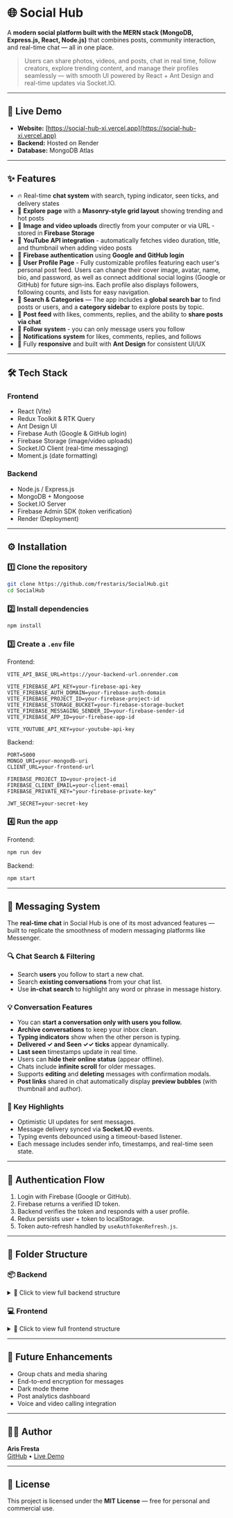 # 🌐 Social Hub

A **modern social platform built with the MERN stack (MongoDB, Express.js, React, Node.js)** that combines posts, community interaction, and real-time chat — all in one place.

> Users can share photos, videos, and posts, chat in real time, follow creators, explore trending content, and manage their profiles seamlessly — with smooth UI powered by React + Ant Design and real-time updates via Socket.IO.

---

## 🚀 Live Demo

- **Website:** [https://social-hub-xi.vercel.app](https://social-hub-xi.vercel.app)
- **Backend:** Hosted on Render
- **Database:** MongoDB Atlas

---

## ✨ Features

- 🔥 Real-time **chat system** with search, typing indicator, seen ticks, and delivery states
- 🧱 **Explore page** with a **Masonry-style grid layout** showing trending and hot posts
- 📸 **Image and video uploads** directly from your computer or via URL - stored in **Firebase Storage**
- 🎥 **YouTube API integration** - automatically fetches video duration, title, and thumbnail when adding video posts
- 👤 **Firebase authentication** using **Google and GitHub login**
- 🧠 **User Profile Page** - Fully customizable profiles featuring each user's personal post feed. Users can change their cover image, avatar, name, bio, and password, as well as connect additional social logins (Google or GitHub) for future sign-ins. Each profile also displays followers, following counts, and lists for easy navigation.
- 🔎 **Search & Categories** — The app includes a **global search bar** to find posts or users, and a **category sidebar** to explore posts by topic.
- 💬 **Post feed** with likes, comments, replies, and the ability to **share posts via chat**
- 👥 **Follow system** - you can only message users you follow
- 🔔 **Notifications system** for likes, comments, replies, and follows
- 💫 Fully **responsive** and built with **Ant Design** for consistent UI/UX

---

## 🛠️ Tech Stack

### Frontend

- React (Vite)
- Redux Toolkit & RTK Query
- Ant Design UI
- Firebase Auth (Google & GitHub login)
- Firebase Storage (image/video uploads)
- Socket.IO Client (real-time messaging)
- Moment.js (date formatting)

### Backend

- Node.js / Express.js
- MongoDB + Mongoose
- Socket.IO Server
- Firebase Admin SDK (token verification)
- Render (Deployment)

---

## ⚙️ Installation

### 1️⃣ Clone the repository

```bash
git clone https://github.com/frestaris/SocialHub.git
cd SocialHub
```

### 2️⃣ Install dependencies

```bash
npm install
```

### 3️⃣ Create a `.env` file

Frontend:

```
VITE_API_BASE_URL=https://your-backend-url.onrender.com

VITE_FIREBASE_API_KEY=your-firebase-api-key
VITE_FIREBASE_AUTH_DOMAIN=your-firebase-auth-domain
VITE_FIREBASE_PROJECT_ID=your-firebase-project-id
VITE_FIREBASE_STORAGE_BUCKET=your-firebase-storage-bucket
VITE_FIREBASE_MESSAGING_SENDER_ID=your-firebase-sender-id
VITE_FIREBASE_APP_ID=your-firebase-app-id

VITE_YOUTUBE_API_KEY=your-youtube-api-key
```

Backend:

```
PORT=5000
MONGO_URI=your-mongodb-uri
CLIENT_URL=your-frontend-url

FIREBASE_PROJECT_ID=your-project-id
FIREBASE_CLIENT_EMAIL=your-client-email
FIREBASE_PRIVATE_KEY="your-firebase-private-key"

JWT_SECRET=your-secret-key

```

### 4️⃣ Run the app

Frontend:

```bash
npm run dev
```

Backend:

```bash
npm start
```

---

## 💬 Messaging System

The **real-time chat** in Social Hub is one of its most advanced features — built to replicate the smoothness of modern messaging platforms like Messenger.

### 🔍 Chat Search & Filtering

- Search **users** you follow to start a new chat.
- Search **existing conversations** from your chat list.
- Use **in-chat search** to highlight any word or phrase in message history.

### 💡 Conversation Features

- You can **start a conversation only with users you follow.**
- **Archive conversations** to keep your inbox clean.
- **Typing indicators** show when the other person is typing.
- **Delivered ✓ and Seen ✓✓ ticks** appear dynamically.
- **Last seen** timestamps update in real time.
- Users can **hide their online status** (appear offline).
- Chats include **infinite scroll** for older messages.
- Supports **editing** and **deleting** messages with confirmation modals.
- **Post links** shared in chat automatically display **preview bubbles** (with thumbnail and author).

### 🧩 Key Highlights

- Optimistic UI updates for sent messages.
- Message delivery synced via **Socket.IO** events.
- Typing events debounced using a timeout-based listener.
- Each message includes sender info, timestamps, and real-time seen state.

---

## 🔐 Authentication Flow

1. Login with Firebase (Google or GitHub).
2. Firebase returns a verified ID token.
3. Backend verifies the token and responds with a user profile.
4. Redux persists user + token to localStorage.
5. Token auto-refresh handled by `useAuthTokenRefresh.js`.

---

## 🧩 Folder Structure

### 📦 Backend

<details>
<summary>📁 Click to view full backend structure</summary>

```text
src/
├── config/
│   ├── db.js
│   └── firebaseAdmin.js
├── controllers/
│   ├── authController.js
│   ├── commentController.js
│   ├── conversationController.js
│   ├── notificationController.js
│   ├── postController.js
│   ├── replyController.js
│   └── userController.js
├── middleware/
│   ├── authMiddleware.js
│   ├── chatSocket.js
│   └── socketAuth.js
├── models/
│   ├── commentSchema.js
│   ├── conversationSchema.js
│   ├── messageSchema.js
│   ├── notificationSchema.js
│   ├── postSchema.js
│   └── userSchema.js
└── routes/
    ├── authRoutes.js
    ├── commentRoutes.js
    ├── conversationRoutes.js
    ├── notificationRoutes.js
    ├── postRoutes.js
    ├── replyRoutes.js
    └── userRoutes.js
```

</details>

### 💻 Frontend

<details>
<summary>📁 Click to view full frontend structure</summary>

```text
├── src/
│   ├── assets/
│   ├── components/
│   │   ├── chat/
│   │   │   ├── ChatWindow/
│   │   │   │   ├── ChatWindow.jsx
│   │   │   │   ├── ChatWindowBody.jsx
│   │   │   │   ├── ChatWindowFooter.jsx
│   │   │   │   └── ChatWindowHeader.jsx
│   │   │   ├── MessageItem/
│   │   │   │   ├── MessageBubble.jsx
│   │   │   │   ├── MessageEditor.jsx
│   │   │   │   ├── MessageItem.jsx
│   │   │   │   ├── MessageMenu.jsx
│   │   │   │   ├── MessageStatusIcon.jsx
│   │   │   │   └── PostPreviewBubble.jsx
│   │   │   ├── ChatButton.jsx
│   │   │   ├── ChatDock.jsx
│   │   │   ├── ChatDrawerMobile.jsx
│   │   │   ├── ChatList.jsx
│   │   │   ├── ChatListItem.jsx
│   │   │   └── ChatModalStart.jsx
│   │   ├── common/
│   │   │   ├── ArrowButton.jsx
│   │   │   ├── CategoryBadge.jsx
│   │   │   ├── FollowButton.jsx
│   │   │   ├── Footer.jsx
│   │   │   ├── GradientButton.jsx
│   │   │   ├── Navigation.jsx
│   │   │   ├── NotFound.jsx
│   │   │   ├── ReusableCarousel.jsx
│   │   │   └── SearchBar.jsx
│   │   ├── notification/
│   │   │   ├── NotificationsDrawer.jsx
│   │   │   ├── NotificationsDropdown.jsx
│   │   │   └── NotificationsList.jsx
│   │   └── post/
│   │       ├── cards/
│   │       │   ├── PostActions.jsx
│   │       │   ├── PostCard.jsx
│   │       │   └── PostDropdown.jsx
│   │       ├── comments/
│   │       │   ├── CommentForm.jsx
│   │       │   ├── CommentItem.jsx
│   │       │   ├── CommentList.css
│   │       │   ├── CommentList.jsx
│   │       │   ├── CommentsSection.jsx
│   │       │   └── ReplyForm.jsx
│   │       ├── form/
│   │       │   ├── EditPostForm.jsx
│   │       │   ├── MediaInput.jsx
│   │       │   ├── PostContent.jsx
│   │       │   ├── PostForm.jsx
│   │       │   ├── PreviewBox.jsx
│   │       │   ├── SubmitButton.jsx
│   │       │   └── VideoFields.jsx
│   │       └── modals/
│   │           ├── PostModals.jsx
│   │           └── Upload.jsx
│   ├── hooks/
│   │   ├── useNotificationsFeed.js
│   │   ├── usePostMedia.js
│   │   └── useSearchHandler.js
│   ├── pages/
│   │   ├── auth/
│   │   │   ├── ForgotPassword.jsx
│   │   │   ├── Login.jsx
│   │   │   └── ResetPassword.jsx
│   │   ├── explore/
│   │   │   ├── Explore.jsx
│   │   │   ├── Feed.jsx
│   │   │   ├── HotNow.jsx
│   │   │   ├── Sidebar.jsx
│   │   │   └── TopCreators.jsx
│   │   ├── homepage/
│   │   │   ├── FeaturedCreators.jsx
│   │   │   ├── Hero.jsx
│   │   │   ├── HomePage.jsx
│   │   │   ├── HowItWorks.jsx
│   │   │   └── TrendingPosts.jsx
│   │   ├── post/
│   │   │   ├── Post.jsx
│   │   │   ├── PostInfo.jsx
│   │   │   └── VideoPlayer.jsx
│   │   └── user/
│   │       ├── profile/
│   │       │   ├── AvatarEdit.jsx
│   │       │   ├── CoverEdit.jsx
│   │       │   ├── CoverPreview.jsx
│   │       │   ├── Profile.jsx
│   │       │   ├── ProfileInfo.jsx
│   │       │   ├── UserFeed.jsx
│   │       │   └── UserFollowers.jsx
│   │       └── settings/
│   │           ├── PasswordSettings.jsx
│   │           ├── ProfileInfoForm.jsx
│   │           ├── SettingsModal.jsx
│   │           └── SocialLink.jsx
│   ├── redux/
│   │   ├── auth/
│   │   │   ├── authApi.js
│   │   │   └── authSlice.js
│   │   ├── chat/
│   │   │   ├── chatApi.js
│   │   │   └── chatSlice.js
│   │   ├── comment/
│   │   │   └── commentApi.js
│   │   ├── notification/
│   │   │   └── notificationApi.js
│   │   ├── post/
│   │   │   └── postApi.js
│   │   ├── reply/
│   │   │   └── replyApi.js
│   │   ├── user/
│   │   │   └── userApi.js
│   │   ├── utils/
│   │   │   └── authorizedBaseQuery.js
│   │   └── store.js
│   ├── utils/
│   │   ├── analytics/
│   │   │   ├── AnalyticsTracker.js
│   │   │   └── analytics.js
│   │   ├── firebase/
│   │   │   ├── firebaseErrorMessages.js
│   │   │   ├── uploadToFirebase.js
│   │   │   └── useAuthTokenRefresh.js
│   │   ├── posts/
│   │   │   ├── buildPostPayload.js
│   │   │   ├── categories.js
│   │   │   ├── fetchYouTubeMetadata.js
│   │   │   └── getVideoDuration.js
│   │   ├── sockets/
│   │   │   ├── useChatSocket.js
│   │   │   └── useNotificationsSocket.js
│   │   ├── ScrollToTop.jsx
│   │   ├── baseURL.js
│   │   ├── handleMessage.js
│   │   └── momentShort.js
│   ├── App.jsx
│   ├── firebase.js
│   ├── index.css
│   └── main.jsx
```

</details>

---

## 🧠 Future Enhancements

- Group chats and media sharing
- End-to-end encryption for messages
- Dark mode theme
- Post analytics dashboard
- Voice and video calling integration

---

## 👨‍💻 Author

**Aris Fresta**  
[GitHub](https://github.com/frestaris) • [Live Demo](https://social-hub-xi.vercel.app)

---

## 📄 License

This project is licensed under the **MIT License** — free for personal and commercial use.
